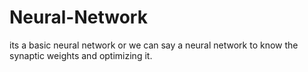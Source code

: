 # Neural-Network
its a basic neural network or we can say a neural network to know the synaptic weights and optimizing it.
